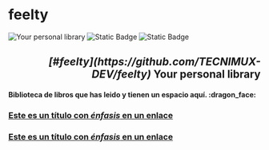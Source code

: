 # feelty

![Your personal library](https://github.com/user-attachments/assets/830b9e77-1c81-49af-8bae-6f0157051e59)
![Static Badge](https://img.shields.io/badge/Version-0.0.0-purple?style=for-the-badge)
![Static Badge](https://img.shields.io/badge/State-Building-orange?style=for-the-badge)
<h2 align="right"><em>[#feelty](https://github.com/TECNIMUX-DEV/feelty)</em> Your personal library</h2>
<h4>Biblioteca de libros que has leido y tienen un espacio aquí. :dragon_face:</h4>

### [Este es un título con _énfasis_ en un enlace](https://www.ejemplo.com)

### <a href="https://www.ejemplo.com" target="_blank">Este es un título con <em>énfasis</em> en un enlace</a>





